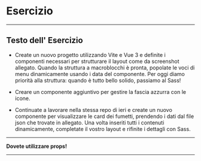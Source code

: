 # Esercizio

---

## Testo dell' Esercizio 

- Create un nuovo progetto utilizzando Vite e Vue 3 e definite i componenti necessari per strutturare il layout come da screenshot allegato.
Quando la struttura a macroblocchi è pronta, popolate le voci di menu dinamicamente usando i data del componente.
Per oggi diamo priorità alla struttura: quando è tutto bello solido, passiamo al Sass!

- Creare un componente aggiuntivo per gestire la fascia azzurra con le icone.

- Continuate a lavorare nella stessa repo di ieri e create un nuovo componente per visualizzare le card dei fumetti, prendendo i dati dal file json che trovate in allegato.
Una volta inseriti tutti i contenuti dinamicamente, completate il vostro layout e rifinite i dettagli con Sass.

---

**Dovete utilizzare props!**

---